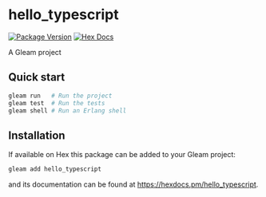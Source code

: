 # hello_typescript

[![Package Version](https://img.shields.io/hexpm/v/hello_typescript)](https://hex.pm/packages/hello_typescript)
[![Hex Docs](https://img.shields.io/badge/hex-docs-ffaff3)](https://hexdocs.pm/hello_typescript/)

A Gleam project

## Quick start

```sh
gleam run   # Run the project
gleam test  # Run the tests
gleam shell # Run an Erlang shell
```

## Installation

If available on Hex this package can be added to your Gleam project:

```sh
gleam add hello_typescript
```

and its documentation can be found at <https://hexdocs.pm/hello_typescript>.

